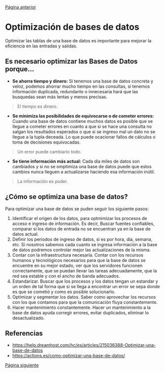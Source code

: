 [Página anterior](Consultas_SQL.md)  

# Optimización de bases de datos  

Optimizar las tablas de una base de datos es importante para mejorar la eficiencia en las entradas y salidas. 

## Es necesario optimizar las Bases de Datos porque...

- **Se ahorra tiempo y dinero:** Si tenemos una base de datos concreta y veloz, podemos ahorrar mucho tiempo en las consultas, si tenemos información duplicada, redundante o innecesaria hará que las busquedas sean más lentas y menos precisas.  
> El tiempo es dinero.

- **Se minimiza las posibilidades de equivocarse o de cometer errores:** Cuando una base de datos contiene muchos datos es posible que se llegue a cometer errores en cuanto a que si se hace una consulta no salgan los resultados esperados o que si se ingreso mal un dato no se llegue a la tupla deceada. Lo que puede ocacionar fallos de cálculos o toma de decisiones equivocadas.  
> Un error puede cambiarlo todo.

- **Se tiene información más actual:** Cada día miles de datos son cambiados y si no se omptimiza una base de datos puede que estos cambios nunca lleguen a actualizarse haciendo esa información inútil. 
> La información es poder.

## ¿Cómo se optimiza una base de datos?  

Para optimizar una base de datos se puden seguir los siguiente pasos:

1. Identificar el origen de los datos, para optmimizar los procesos de acceso e ingreso de información. Es decir, Buscar fuentes confiables, comparar si los datos de entrada no se encuentran ya en la base de datos actual.
2. Definir los periodos de ingreso de datos, si es por hora, día, semana, etc. Si nosotros sabemos cada cuanto se ingresa información a la base de datos podremos controlar mejor las actualizaciones de la misma.
3. Contar con la infraestructura necesaria. Contar con los recursos humanos y tecnológicos necesarios para que la base de datos se encuentre en su mejor estado, ver que los servidores funcionen correctamente, que se puedan llevar las tareas adecuadamente, que la red sea estable y con el ancho de banda adecuados.
4. Estandarizar. Buscar que los procesos y los datos tengan un estandar y un orden de tal forma que si se llega a encontrar un error se sepa donde es que se cometió y como es posible solucionarlo.
5. Optimizar y segmentar los datos. Saber como aprovechar los recursos con los que contamos para que la comunicación fluya constantemente.
6. Hacer mantenimiento constantemente. Hacer un mantenimiento a la base de datos ayuda corregir errores, evitar duplicados, eliminar lo desactualizado.

## Referencias

* https://help.dreamhost.com/hc/es/articles/215036388-Optimizar-una-base-de-datos
* https://actions.es/como-optimizar-una-base-de-datos/


[Página siguiente](Integración_SQL.md)